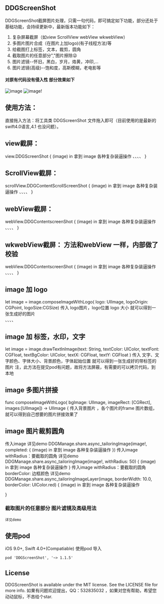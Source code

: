 ## DDGScreenShot
DDGScreenShot截屏图片处理，只需一句代码，即可搞定如下功能，部分还处于基础功能，会持续更新中，最新版本功能如下：
1. 复杂屏幕截屏（如view ScrollView webView wkwebView）
2. 多图片图片合成（在图片上加logo)(有子线程方法)等
3. 给截图打上标签，文本，裁剪，圆角
4. 截取图片的任意部分","图片擦除😜
5. 图片滤镜--怀旧，黑白，岁月，烙黄，冲印,...
6. 图片滤镜(高级)--饱和度，高斯模糊，老电影等
#### 对原有代码没有侵入性  部分效果如下

![image](https://raw.githubusercontent.com/dudongge/DDGScreenShot/master/gif/DDGImage0.gif)
![image](https://raw.githubusercontent.com/dudongge/DDGScreenShot/master/gif/DDGImage1.gif)!


## 使用方法：
直接拖入方法：将工具类 DDGScreenShot 文件拖入即可（目前使用的是最新的swift4.0语言,4.1 也没问题）。
## view截屏：
view.DDGScreenShot { (image) in
拿到 image 
各种复杂装逼操作
、、、、
}
## ScrollView截屏：
scrollView.DDGContentScrollScreenShot { (image) in
拿到 image 
各种复杂装逼操作
、、、、
}
## webView截屏：
webView.DDGContentscreenShot { (image) in
拿到 image 
各种复杂装逼操作
、、、、
}
## wkwebView截屏： 方法和webView 一样，内部做了校验
webView.DDGContentscreenShot { (image) in
拿到 image 
各种复杂装逼操作
、、、、
}
## image 加 logo
let image = image.composeImageWithLogo( logo: UIImage,
logoOrigin: CGPoint,
logoSize:CGSize) 
传入 logo图片，logo位置 logo 大小 就可以得到一张生成好的图片                         
、、、、
## image 加 标签，水印，文字
let image = image.drawTextInImage(text: String,
textColor: UIColor,
textFont: CGFloat,
textBgColor: UIColor,
textX: CGFloat,
textY: CGFloat ) 
传入 文字、文字颜色、字体大小、背景颜色，字体起始位置 就可以得到一张生成好的带标签的图片
注，此方法在提交pod有问题，故将方法屏蔽，有需要的可以拷贝代码，到本地
## image 多图片拼接
func composeImageWithLogo( bgImage: UIImage,
imageRect: [CGRect],
images:[UIImage]) -> UIImage {
传入背景图片 ，各个图片的frame 图片数组，就可以得到自己想要的图片拼接效果了 
## image 图片裁剪圆角
传入image 详见demo
DDGManage.share.async_tailoringImage(image!, completed: { (image)  in
拿到 image 
各种复杂装逼操作
})
传入image withRadius：要截取的圆角  详见demo
DDGManage.share.async_tailoringImage(image!, withRadius: 50) { (image) in
拿到 image 
各种复杂装逼操作
}
传入image withRadius：要截取的圆角 borderColor: 边框颜色 详见demo
DDGManage.share.async_tailoringImageLayer(image,
borderWidth: 10.0,
borderColor: UIColor.red) { (image) in
拿到 image 
各种复杂装逼操作 

}
### 截取图片的任意部分 图片滤镜及高级用法
```
详见demo
```

## 使用pod
iOS 9.0+, Swift 4.0+(Compatiable)
使用pod 导入
```
pod 'DDGScreenShot', '~> 1.1.5'
```


## License

DDGScreenShot is available under the MIT license. See the LICENSE file for more info.
如果有问题欢迎提出，QQ：532835032 ，如果对您有帮助，希望您动动鼠标，不吝给个star.




